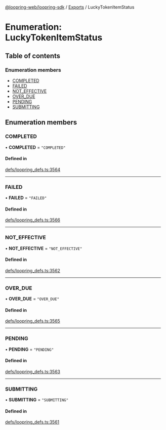 [@loopring-web/loopring-sdk](../README.md) / [Exports](../modules.md) / LuckyTokenItemStatus

# Enumeration: LuckyTokenItemStatus

## Table of contents

### Enumeration members

- [COMPLETED](LuckyTokenItemStatus.md#completed)
- [FAILED](LuckyTokenItemStatus.md#failed)
- [NOT\_EFFECTIVE](LuckyTokenItemStatus.md#not_effective)
- [OVER\_DUE](LuckyTokenItemStatus.md#over_due)
- [PENDING](LuckyTokenItemStatus.md#pending)
- [SUBMITTING](LuckyTokenItemStatus.md#submitting)

## Enumeration members

### COMPLETED

• **COMPLETED** = `"COMPLETED"`

#### Defined in

[defs/loopring_defs.ts:3564](https://github.com/Loopring/loopring_sdk/blob/81e0b16/src/defs/loopring_defs.ts#L3564)

___

### FAILED

• **FAILED** = `"FAILED"`

#### Defined in

[defs/loopring_defs.ts:3566](https://github.com/Loopring/loopring_sdk/blob/81e0b16/src/defs/loopring_defs.ts#L3566)

___

### NOT\_EFFECTIVE

• **NOT\_EFFECTIVE** = `"NOT_EFFECTIVE"`

#### Defined in

[defs/loopring_defs.ts:3562](https://github.com/Loopring/loopring_sdk/blob/81e0b16/src/defs/loopring_defs.ts#L3562)

___

### OVER\_DUE

• **OVER\_DUE** = `"OVER_DUE"`

#### Defined in

[defs/loopring_defs.ts:3565](https://github.com/Loopring/loopring_sdk/blob/81e0b16/src/defs/loopring_defs.ts#L3565)

___

### PENDING

• **PENDING** = `"PENDING"`

#### Defined in

[defs/loopring_defs.ts:3563](https://github.com/Loopring/loopring_sdk/blob/81e0b16/src/defs/loopring_defs.ts#L3563)

___

### SUBMITTING

• **SUBMITTING** = `"SUBMITTING"`

#### Defined in

[defs/loopring_defs.ts:3561](https://github.com/Loopring/loopring_sdk/blob/81e0b16/src/defs/loopring_defs.ts#L3561)
